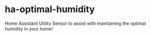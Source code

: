 # ha-optimal-humidity
Home Assistant Utility Sensor to assist with maintaining the optimal humidity in your home!
